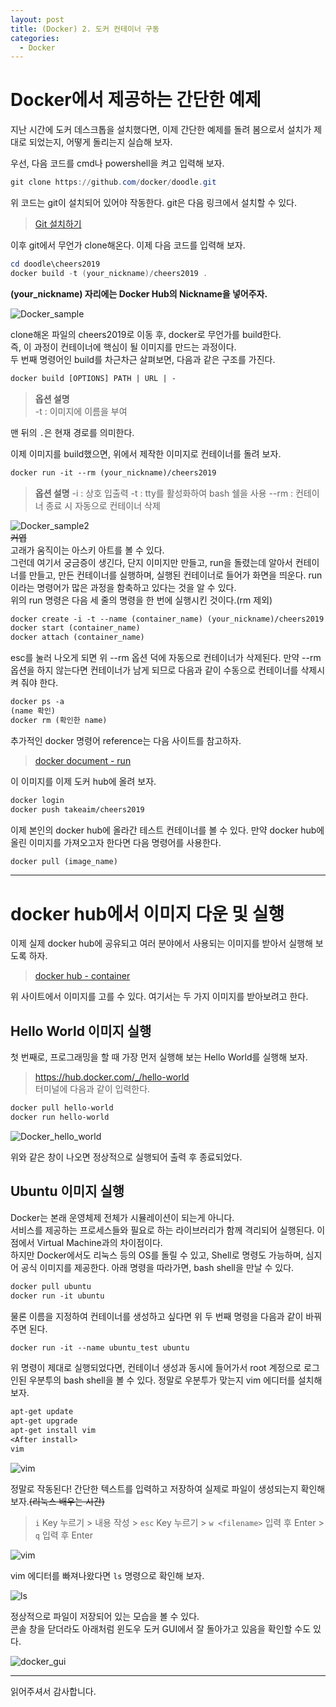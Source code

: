 ```yaml
---
layout: post
title: (Docker) 2. 도커 컨테이너 구동
categories:
  - Docker
---
```


# Docker에서 제공하는 간단한 예제

지난 시간에 도커 데스크톱을 설치했다면, 이제 간단한 예제를 돌려 봄으로서 설치가 제대로 되었는지, 어떻게 돌리는지 실습해 보자.  

우선, 다음 코드를 cmd나 powershell을 켜고 입력해 보자.  

```powershell
git clone https://github.com/docker/doodle.git
```  

위 코드는 git이 설치되어 있어야 작동한다. git은 다음 링크에서 설치할 수 있다.
> [Git 설치하기](https://git-scm.com/downloads)

이후 git에서 무언가 clone해온다. 이제 다음 코드를 입력해 보자.  

```powershell
cd doodle\cheers2019
docker build -t (your_nickname)/cheers2019 .
```
**(your_nickname) 자리에는 Docker Hub의 Nickname을 넣어주자.**

![Docker_sample](/assets/images/Docker/2_docker_container/sample_1.PNG)  

clone해온 파일의 cheers2019로 이동 후, docker로 무언가를 build한다.  
즉, 이 과정이 컨테이너에 핵심이 될 이미지를 만드는 과정이다.  
두 번째 명령어인 build를 차근차근 살펴보면, 다음과 같은 구조를 가진다.  

```dockerfile
docker build [OPTIONS] PATH | URL | -
```

> __옵션 설명__  
> -t : 이미지에 이름을 부여

맨 뒤의 `.`은 현재 경로를 의미한다.  

이제 이미지를 build했으면, 위에서 제작한 이미지로 컨테이너를 돌려 보자.

```dockerfile
docker run -it --rm (your_nickname)/cheers2019
```
> __옵션 설명__
> -i : 상호 입출력
> -t : tty를 활성화하여 bash 쉘을 사용
> --rm : 컨테이너 종료 시 자동으로 컨테이너 삭제 

![Docker_sample2](/assets/images/Docker/2_docker_container/sample_2.PNG)  
~~커엽~~  
고래가 움직이는 아스키 아트를 볼 수 있다.  
그런데 여기서 궁금증이 생긴다, 단지 이미지만 만들고, run을 돌렸는데 알아서 컨테이너를 만들고, 만든 컨테이너를 실행하며, 실행된 컨테이너로 들어가 화면을 띄운다. run이라는 명령어가 많은 과정을 함축하고 있다는 것을 알 수 있다.  
위의 run 명령은 다음 세 줄의 명령을 한 번에 실행시킨 것이다.(rm 제외)  

```dockerfile
docker create -i -t --name (container_name) (your_nickname)/cheers2019
docker start (container_name)
docker attach (container_name)
```
esc를 눌러 나오게 되면 위 --rm 옵션 덕에 자동으로 컨테이너가 삭제된다. 만약 --rm 옵션을 하지 않는다면 컨테이너가 남게 되므로 다음과 같이 수동으로 컨테이너를 삭제시켜 줘야 한다.  

```dockerfile
docker ps -a
(name 확인)
docker rm (확인한 name)
```

추가적인 docker 명령어 reference는 다음 사이트를 참고하자.  
> [docker document - run](https://docs.docker.com/engine/reference/run/)  

이 이미지를 이제 도커 hub에 올려 보자.

```dockerfile
docker login
docker push takeaim/cheers2019
```

이제 본인의 docker hub에 올라간 테스트 컨테이너를 볼 수 있다. 만약 docker hub에 올린 이미지를 가져오고자 한다면 다음 명령어를 사용한다.  
```dockerfile
docker pull (image_name)
```

---

# docker hub에서 이미지 다운 및 실행

이제 실제 docker hub에 공유되고 여러 분야에서 사용되는 이미지를 받아서 실행해 보도록 하자.  
> [docker hub - container](https://hub.docker.com/search?q=&type=image)  

위 사이트에서 이미지를 고를 수 있다. 여기서는 두 가지 이미지를 받아보려고 한다.  

## Hello World 이미지 실행

첫 번째로, 프로그래밍을 할 때 가장 먼저 실행해 보는 Hello World를 실행해 보자. 
> https://hub.docker.com/_/hello-world  
터미널에 다음과 같이 입력한다.

```dockerfile
docker pull hello-world
docker run hello-world
```
![Docker_hello_world](/assets/images/Docker/2_docker_container/hello_world.PNG)  

위와 같은 창이 나오면 정상적으로 실행되어 출력 후 종료되었다.

## Ubuntu 이미지 실행
Docker는 본래 운영체제 전체가 시뮬레이션이 되는게 아니다.  
서비스를 제공하는 프로세스들와 필요로 하는 라이브러리가 함께 격리되어 실행된다. 이 점에서 Virtual Machine과의 차이점이다.  
하지만 Docker에서도 리눅스 등의 OS를 돌릴 수 있고, Shell로 명령도 가능하며, 심지어 공식 이미지를 제공한다. 아래 명령을 따라가면, bash shell을 만날 수 있다.

```dockerfile
docker pull ubuntu
docker run -it ubuntu
```

물론 이름을 지정하여 컨테이너를 생성하고 싶다면 위 두 번째 명령을 다음과 같이 바꿔주면 된다.  

```dockerfile
docker run -it --name ubuntu_test ubuntu
```
위 명령이 제대로 실행되었다면, 컨테이너 생성과 동시에 들어가서 root 계정으로 로그인된 우분투의 bash shell을 볼 수 있다. 정말로 우분투가 맞는지 vim 에디터를 설치해 보자.  

```dockerfile
apt-get update
apt-get upgrade
apt-get install vim
<After install>
vim
```

![vim](/assets/images/Docker/2_docker_container/vim.PNG)  

정말로 작동된다! 간단한 텍스트를 입력하고 저장하여 실제로 파일이 생성되는지 확인해 보자.~~(리눅스 배우는 시간)~~  

> `i` Key 누르기 > 내용 작성 > `esc` Key 누르기 > `w <filename>` 입력 후 Enter > `q` 입력 후 Enter  

![vim](/assets/images/Docker/2_docker_container/vim_edit.PNG)  

vim 에디터를 빠져나왔다면 `ls` 명령으로 확인해 보자.

![ls](/assets/images/Docker/2_docker_container/ls.PNG)  

정상적으로 파일이 저장되어 있는 모습을 볼 수 있다.  
콘솔 창을 닫더라도 아래처럼 윈도우 도커 GUI에서 잘 돌아가고 있음을 확인할 수도 있다.  

![docker_gui](/assets/images/Docker/2_docker_container/docker_gui.PNG)  



---  
 
 읽어주셔서 감사합니다.


